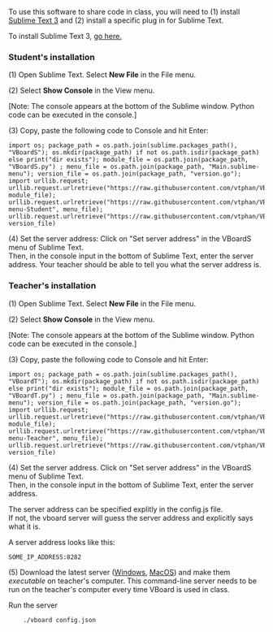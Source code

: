 To use this software to share code in class, you will need to (1) install [Sublime Text 3](https://www.sublimetext.com/3) and (2) install a specific plug in for Sublime Text.

To install Sublime Text 3, [go here.](https://www.sublimetext.com/3)

### Student's installation

(1) Open Sublime Text.  Select **New File** in the File menu.

(2) Select **Show Console** in the View menu.

[Note: The console appears at the bottom of the Sublime window. Python code can be executed in the console.]

(3) Copy, paste the following code to Console and hit Enter:
```
import os; package_path = os.path.join(sublime.packages_path(), "VBoardS"); os.mkdir(package_path) if not os.path.isdir(package_path) else print("dir exists"); module_file = os.path.join(package_path, "VBoardS.py") ; menu_file = os.path.join(package_path, "Main.sublime-menu"); version_file = os.path.join(package_path, "version.go"); import urllib.request; urllib.request.urlretrieve("https://raw.githubusercontent.com/vtphan/VBoard/master/VBoardS.py", module_file); urllib.request.urlretrieve("https://raw.githubusercontent.com/vtphan/VBoard/master/Main.sublime-menu-Student", menu_file); urllib.request.urlretrieve("https://raw.githubusercontent.com/vtphan/VBoard/master/version.go", version_file)
```

(4) Set the server address: 
Click on "Set server address" in the VBoardS menu of Sublime Text.  
Then, in the console input in the bottom of Sublime Text, enter the server address.
Your teacher should be able to tell you what the server address is.

### Teacher's installation

(1) Open Sublime Text.  Select **New File** in the File menu.

(2) Select **Show Console** in the View menu.

[Note: The console appears at the bottom of the Sublime window. Python code can be executed in the console.]

(3) Copy, paste the following code to Console and hit Enter:
```
import os; package_path = os.path.join(sublime.packages_path(), "VBoardT"); os.mkdir(package_path) if not os.path.isdir(package_path) else print("dir exists"); module_file = os.path.join(package_path, "VBoardT.py") ; menu_file = os.path.join(package_path, "Main.sublime-menu"); version_file = os.path.join(package_path, "version.go"); import urllib.request; urllib.request.urlretrieve("https://raw.githubusercontent.com/vtphan/VBoard/master/VBoardT.py", module_file); urllib.request.urlretrieve("https://raw.githubusercontent.com/vtphan/VBoard/master/Main.sublime-menu-Teacher", menu_file); urllib.request.urlretrieve("https://raw.githubusercontent.com/vtphan/VBoard/master/version.go", version_file)
```
(4) Set the server address.
Click on "Set server address" in the VBoardS menu of Sublime Text.  
Then, in the console input in the bottom of Sublime Text, enter the server address.

The server address can be specified explitly in the config.js file.  
If not, the vboard server will guess the server address and explicitly says what it is.

A server address looks like this:
```
SOME_IP_ADDRESS:8282
```

(5) Download the latest server ([Windows](http://umdrive.memphis.edu/vphan/public/VBoard/vboard.exe), [MacOS](http://umdrive.memphis.edu/vphan/public/VBoard/vboard)) and make them *executable* on teacher's computer.  This command-line server needs to be run on the teacher's computer every time VBoard is used in class.

Run the server
```
    ./vboard config.json
```

